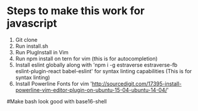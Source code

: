 # Steps to make this work for javascript

1. Git clone
2. Run install.sh
2. Run PlugInstall in Vim
3. Run npm install on tern for vim (this is for autocompletion)
4. Install eslint globally along with 'npm i -g estraverse estraverse-fb eslint-plugin-react babel-eslint' for syntax linting capabilities (This is for syntax linting)
5. Install Powerline Fonts for vim 'http://sourcedigit.com/17395-install-powerline-vim-editor-plugin-on-ubuntu-15-04-ubuntu-14-04/'


#Make bash look good with base16-shell
